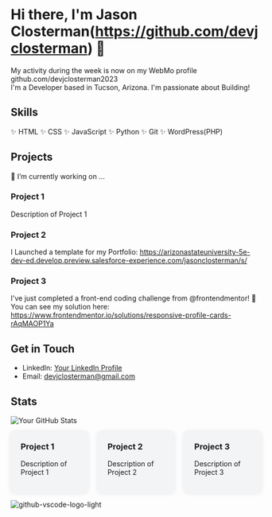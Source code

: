
# Hi there, I'm Jason Closterman(https://github.com/devjclosterman) 👋
My activity during the week is now on my WebMo profile github.com/devjclosterman2023
<br />
I'm a Developer based in Tucson, Arizona. I'm passionate about Building! 

## Skills
✨ HTML
✨ CSS
✨ JavaScript
✨ Python
✨ Git
✨ WordPress(PHP)

## Projects 
🔭 I’m currently working on ...
### Project 1
Description of Project 1

### Project 2
I Launched a template for my Portfolio: https://arizonastateuniversity-5e-dev-ed.develop.preview.salesforce-experience.com/jasonclosterman/s/

### Project 3
I've just completed a front-end coding challenge from @frontendmentor! 🎉
You can see my solution here: https://www.frontendmentor.io/solutions/responsive-profile-cards-rAqMAOP1Ya

## Get in Touch
- LinkedIn: [Your LinkedIn Profile]([https://www.linkedin.com/in/yourprofile/](https://www.linkedin.com/in/jason-closterman/))
- Email: devjclosterman@gmail.com

## Stats
![Your GitHub Stats](https://github-readme-stats.vercel.app/api?username=yourusername&show_icons=true&theme=dark)

<style>
.grid-container {
  display: grid;
  grid-template-columns: repeat(3, 1fr);
  gap: 20px;
}

.grid-item {
  background-color: #f3f4f6;
  padding: 20px;
  border-radius: 8px;
  box-shadow: 0 0 10px rgba(0, 0, 0, 0.1);
}

.grid-item h3 {
  margin-top: 0;
}
</style>

<div class="grid-container">
  <div class="grid-item">
    <h3>Project 1</h3>
    <p>Description of Project 1</p>
  </div>
  <div class="grid-item">
    <h3>Project 2</h3>
    <p>Description of Project 2</p>
  </div>
  <div class="grid-item">
    <h3>Project 3</h3>
    <p>Description of Project 3</p>
  </div>
</div>


<!--
**devjclosterman/devjclosterman** is a ✨ _special_ ✨ repository because its `README.md` (this file) appears on your GitHub profile.

Here are some ideas to get you started:

- 🔭 I’m currently working on ...

- 🌱 I’m currently learning ...
- 👯 I’m looking to collaborate on ...
- 🤔 I’m looking for help with ...
- 💬 Ask me about ...
- 📫 How to reach me: ...
- 😄 Pronouns: ...
- ⚡ Fun fact: ...
-->
![github-vscode-logo-light](https://github.com/devjclosterman/devjclosterman/assets/129931920/a7b6d6de-f229-4f12-8051-4d97f3fd4364)
